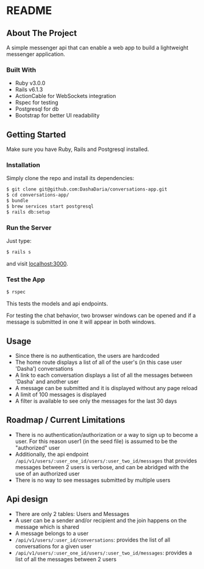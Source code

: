 # README

## About The Project

A simple messenger api that can enable a web app to build a lightweight messenger application.

### Built With

- Ruby v3.0.0
- Rails v6.1.3
- ActionCable for WebSockets integration
- Rspec for testing
- Postgresql for db
- Bootstrap for better UI readability

## Getting Started

Make sure you have Ruby, Rails and Postgresql installed.

### Installation

Simply clone the repo and install its dependencies:

```sh
$ git clone git@github.com:DashaDaria/conversations-app.git
$ cd conversations-app/
$ bundle
$ brew services start postgresql
$ rails db:setup
```

### Run the Server

Just type:

```sh
$ rails s
```

and visit [localhost:3000](http://localhost:3000).

### Test the App

```sh
$ rspec
```

This tests the models and api endpoints.

For testing the chat behavior, two browser windows can be opened and if a message is submitted in one it will appear in both windows.

## Usage

- Since there is no authentication, the users are hardcoded
- The home route displays a list of all of the user's (in this case user 'Dasha') conversations
- A link to each conversation displays a list of all the messages between 'Dasha' and another user
- A message can be submitted and it is displayed without any page reload
- A limit of 100 messages is displayed
- A filter is available to see only the messages for the last 30 days

## Roadmap / Current Limitations

- There is no authentication/authorization or a way to sign up to become a user. For this reason user1 (in the seed file) is assumed to be the "authorized" user
- Additionally, the api endpoint `/api/v1/users/:user_one_id/users/:user_two_id/messages` that provides messages between 2 users is verbose, and can be abridged with the use of an authorized user
- There is no way to see messages submitted by multiple users

## Api design

- There are only 2 tables: Users and Messages
- A user can be a sender and/or recipient and the join happens on the message which is shared
- A message belongs to a user
- `/api/v1/users/:user_id/conversations`: provides the list of all conversations for a given user
- `/api/v1/users/:user_one_id/users/:user_two_id/messages`: provides a list of all the messages between 2 users
